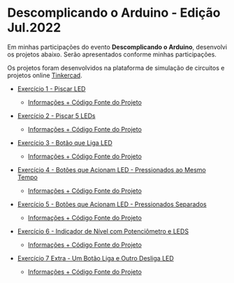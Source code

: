 # Descomplicando o Arduino - Edição Jul.2022

Em minhas participações do evento **Descomplicando o Arduino**, desenvolvi os projetos abaixo. Serão apresentados conforme minhas participações.

Os projetos foram desenvolvidos na plataforma de simulação de circuitos e projetos online [Tinkercad](https://www.tinkercad.com/).

- [Exercício 1 - Piscar LED](https://www.tinkercad.com/things/9eTVJ51802O-exercicio-1-piscar-led?sharecode=0deAN4edntCbgJUrM69UtSGlJIwwge_kqJL9N9nmCvs) 
    - [Informações + Código Fonte do Projeto](Jul-2022/1%20-%20Piscar%20LED/README.md)

- [Exercício 2 - Piscar 5 LEDs](https://www.tinkercad.com/things/kx1dwVO7tGf-exercicio-2-piscar-5-leds?sharecode=015ITniy1ZLKbjcX5jN3cmhSjU8QmhYPrFEtXaAI8L8) 
    - [Informações + Código Fonte do Projeto](Jul-2022/2%20-%20Piscar%205%20LEDs/README.md)

- [Exercício 3 - Botão que Liga LED](https://www.tinkercad.com/things/60uMVZjmQSD-exercicio-3-botao-que-liga-led?sharecode=CB8UNYwoj2C65fVKn_VDSqvlToNG7JFTs9by7jnvzsM) 
    - [Informações + Código Fonte do Projeto](Jul-2022/3%20-%20Botão%20que%20liga%20LED/README.md)

- [Exercício 4 - Botões que Acionam LED - Pressionados ao Mesmo Tempo](https://www.tinkercad.com/things/h7uU5rSOheU-exercicio-4-botoes-que-acionam-led-pressionados-ao-mesmo-tempo?sharecode=Mu6usc5glvzWQS-Xq6s1OFpfG-oj17saIU3S5G1Bu3Q) 
    - [Informações + Código Fonte do Projeto](Jul-2022/4%20-%20Botões%20que%20acionam%20LED%20-%20Pressionados%20ao%20mesmo%20tempo/README.md)

- [Exercício 5 - Botões que Acionam LED - Pressionados Separados](https://www.tinkercad.com/things/l6SjGEoUZEs-exercicio-5-botoes-que-acionam-led-pressionados-separados?sharecode=dqsU4Rjfa1MzOY6SHQmDlgcGiixvgZNZXQZiQd051ZU) 
    - [Informações + Código Fonte do Projeto](Jul-2022/5%20-%20Botões%20que%20acionam%20LED%20-%20Pressionados%20Separados/README.md)

- [Exercício 6 - Indicador de Nível com Potenciômetro e LEDS](https://www.tinkercad.com/things/cyTrKb9L4EP-exercicio-6-indicador-de-nivel-com-potenciometro-e-leds?sharecode=9j9b6kALOq04FAlfKlRfeQVQOcYKmInWQjpAufWxKSg) 
    - [Informações + Código Fonte do Projeto](Jul-2022/6%20-%20Indicador%20de%20nível%20com%20potenciômetro%20e%20LEDS/README.md)

- [Exercício 7 Extra - Um Botão Liga e Outro Desliga LED](https://www.tinkercad.com/things/am0OrD14cIu-exercicio-7-extra-um-botao-liga-e-outro-desliga-led?sharecode=iSRYMcwjgUDjUU5rX-Kl6Auv9a0jU-79lSymg_eGZAg) 
    - [Informações + Código Fonte do Projeto](Jul-2022/7%20Extra%20-%20Um%20botão%20liga%20e%20outro%20desliga%20LED/README.md)